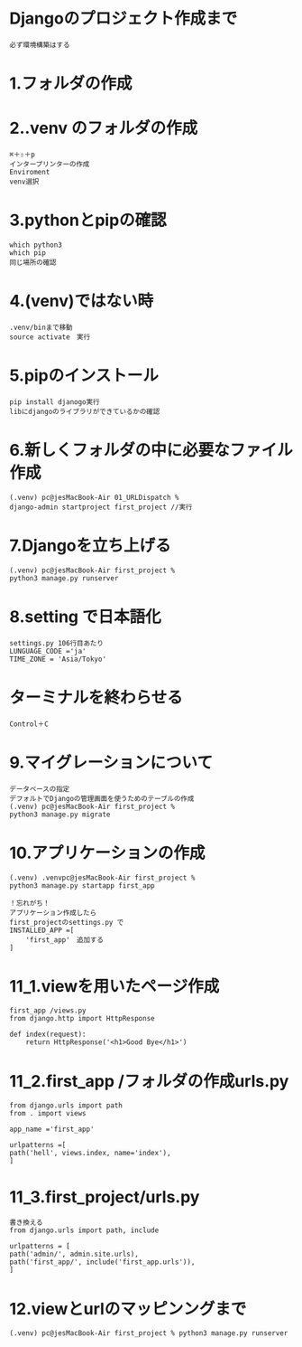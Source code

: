 # Djangoのプロジェクト作成まで
    必ず環境構築はする

# 1.フォルダの作成

# 2..venv のフォルダの作成
    ⌘＋⇧＋p
    インタープリンターの作成
    Enviroment
    venv選択

# 3.pythonとpipの確認
    which python3
    which pip
    同じ場所の確認

# 4.(venv)ではない時
    .venv/binまで移動
    source activate　実行

# 5.pipのインストール
    pip install djanogo実行
    libにdjangoのライブラリができているかの確認

# 6.新しくフォルダの中に必要なファイル作成
    (.venv) pc@jesMacBook-Air 01_URLDispatch % 
    django-admin startproject first_project //実行

# 7.Djangoを立ち上げる
    (.venv) pc@jesMacBook-Air first_project %
    python3 manage.py runserver

# 8.setting で日本語化
    settings.py 106行目あたり
    LUNGUAGE_CODE ='ja'
    TIME_ZONE = 'Asia/Tokyo'

# ターミナルを終わらせる
    Control＋C

# 9.マイグレーションについて
    データベースの指定
    デフォルトでDjangoの管理画面を使うためのテーブルの作成
    (.venv) pc@jesMacBook-Air first_project % 
    python3 manage.py migrate

# 10.アプリケーションの作成
    (.venv) .venvpc@jesMacBook-Air first_project % 
    python3 manage.py startapp first_app
    
    ！忘れがち！
    アプリケーション作成したら
    first_projectのsettings.py で
    INSTALLED_APP =[
        'first_app'　追加する
    ]

# 11_1.viewを用いたページ作成
    first_app /views.py
    from django.http import HttpResponse

    def index(request):
        return HttpResponse('<h1>Good Bye</h1>')

# 11_2.first_app /フォルダの作成urls.py
    from django.urls import path
    from . import views

    app_name ='first_app'

    urlpatterns =[
    path('hell', views.index, name='index'),
    ]

# 11_3.first_project/urls.py
    書き換える
    from django.urls import path, include

    urlpatterns = [
    path('admin/', admin.site.urls),
    path('first_app/', include('first_app.urls')),
    ]

# 12.viewとurlのマッピンングまで
    (.venv) pc@jesMacBook-Air first_project % python3 manage.py runserver